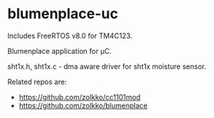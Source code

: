 blumenplace-uc
==============

Includes FreeRTOS v8.0 for TM4C123.

Blumenplace application for µC.

sht1x.h, sht1x.c - dma aware driver for sht1x moisture sensor.


Related repos are:
* https://github.com/zolkko/cc1101mod
* https://github.com/zolkko/blumenplace
